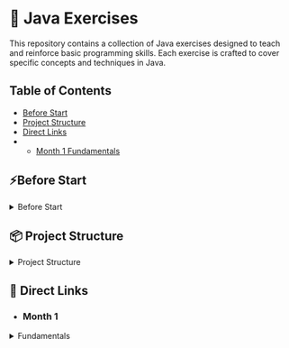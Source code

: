 # 🚀 Java Exercises

This repository contains a collection of Java exercises designed to teach and reinforce basic programming skills. Each exercise is crafted to cover specific concepts and techniques in Java.

## Table of Contents

- [Before Start](#Before-Start)
- [Project Structure](#-Project-Structure)
- [Direct Links](#-direct-links)
-
    - [Month 1 Fundamentals](#month-1)

## ⚡Before Start

<details>
  <summary>Before Start</summary>

* Check if Maven is installed on your computer
* If the following command doesn't throw an error, Maven is installed

```shell
mvn -v
```

* If Maven is installed

```shell
mvn clean install -DskipTests
```

### If Maven is not installed, run the following depending on your operating system

* Batch for Windows

```shell
.\mvnw.cmd clean install -DskipTests
```

* Batch for Linux / Mac

```shell
./mvnw clean install -DskipTests
```

</details>

## 📦 Project Structure

<details>
    <summary>Project Structure</summary>

The project is divided into 2 modules

* [Exercises](Aufgaben)
* [Solutions](Loesungen)

The modules "Exercises" and "Solutions" contain the same tasks and tests, but the tasks in the "Exercises" module are unedited.

You work on the exercises and can then check your solution approach with the corresponding tests.

Note that from about day 12 onwards, the tasks become a bit less strict so
that you start thinking for yourself and reading error messages.

(or peek at the solution if you get stuck :D)
</details>

## 📝 Direct Links

- ### Month 1

<details>
  <summary>Fundamentals</summary>

| Script                                                                                                               | Exercise                                                                                                              | Test                                                                                                                           | Solution                                                                                                                         |
|----------------------------------------------------------------------------------------------------------------------|-----------------------------------------------------------------------------------------------------------------------|--------------------------------------------------------------------------------------------------------------------------------|----------------------------------------------------------------------------------------------------------------------------------|
| [Linear Programs Script](Aufgaben/src/main/java/de/month_1/fundamentals/day_1/LinearPrograms/Skript.Day_1.md)      | [Linear Programs](Aufgaben/src/main/java/de/month_1/fundamentals/day_1/LinearPrograms/LineareProgramme.java)       | [Linear Programs Test](Aufgaben/src/test/java/de/month_1/fundamentals/day_1/LinearPrograms/LineareProgrammeTest.java)        | [Linear Programs Solution](Loesungen/src/main/java/de/month_1/fundamentals/day_1/LinearPrograms/LineareProgramme.java)         |
| [Own Methods Script](Aufgaben/src/main/java/de/month_1/fundamentals/day_2/OwnMethods/Skript.Day_2.md)            | [Own Methods](Aufgaben/src/main/java/de/month_1/fundamentals/day_2/OwnMethods/EigeneMethoden.java)                | [Own Methods Test](Aufgaben/src/test/java/de/month_1/fundamentals/day_2/OwnMethods/EigeneMethodenTest.java)                | [Own Methods Solution](Loesungen/src/main/java/de/month_1/fundamentals/day_2/OwnMethods/EigeneMethoden.java)                 |
| [See Script 1](Aufgaben/src/main/java/de/month_1/fundamentals/day_1/LinearPrograms/Skript.Day_1.md)                | [Type Conversion](Aufgaben/src/main/java/de/month_1/fundamentals/day_3/TypeConversion/Typkonversion.java)            | [Type Conversion Test](Aufgaben/src/test/java/de/month_1/fundamentals/day_3/TypeConversion/TypkonversionTest.java)            | [Type Conversion Solution](Loesungen/src/main/java/de/month_1/fundamentals/day_3/TypeConversion/Typkonversion.java)             |
| [See Math Library](https://docs.oracle.com/en/java/javase/21/docs/api/java.base/java/lang/Math.html)                 | [Mathlib](Aufgaben/src/main/java/de/month_1/fundamentals/day_4/mathlib/Mathlib.java)                                  | [Mathlib Test](Aufgaben/src/test/java/de/month_1/fundamentals/day_4/mathlib/MathlibTest.java)                                  | [Mathlib Solution](Loesungen/src/main/java/de/month_1/fundamentals/day_4/mathlib/Mathlib.java)                                   |
| [Control Structures Script](Aufgaben/src/main/java/de/month_1/fundamentals/day_5/ControlStructures/Skript.Day_5.md) | [Control Structures](Aufgaben/src/main/java/de/month_1/fundamentals/day_5/ControlStructures/KontrollStrukturen.java) | [Control Structures Test](Aufgaben/src/test/java/de/month_1/fundamentals/day_5/ControlStructures/KontrollStrukturenTest.java) | [Control Structures Solution](Loesungen/src/main/java/de/month_1/fundamentals/day_5/ControlStructures/KontrollStrukturen.java)  |
| [Classes Script](Aufgaben/src/main/java/de/month_1/fundamentals/day_6/Classes/Skript.Day_6.md)                       | [Classes](Aufgaben/src/main/java/de/month_1/fundamentals/day_6/Classes/Person.java)                                   | [Classes Test](Aufgaben/src/test/java/de/month_1/fundamentals/day_6/Classes/PersonTest.java)                                   | [Classes Solution](Loesungen/src/main/java/de/month_1/fundamentals/day_6/Classes/Person.java)                                    |
| [Arrays Script](Aufgaben/src/main/java/de/month_1/fundamentals/day_7/Arrays/Skript.Day_7.md)                         | [Arrays](Aufgaben/src/main/java/de/month_1/fundamentals/day_7/Arrays/ArrayAufgaben.java)                              | [Arrays Test](Aufgaben/src/test/java/de/month_1/fundamentals/day_7/Arrays/ArrayAufgabenTest.java)                              | [Arrays Solution](Loesungen/src/main/java/de/month_1/fundamentals/day_7/Arrays/ArrayAufgaben.java)                               |
| [List Script](Aufgaben/src/main/java/de/month_1/fundamentals/day_8/List/Skript.Day_8.md)                     | [List](Aufgaben/src/main/java/de/month_1/fundamentals/day_8/List/ListAufgaben.java)                           | [List Test](Aufgaben/src/test/java/de/month_1/fundamentals/day_8/List/ListAufgabenTest.java)                           | [List Solution](Loesungen/src/main/java/de/month_1/fundamentals/day_8/List/ListAufgaben.java)                            |
|                                                                                                                      | [Calculator](Aufgaben/src/main/java/de/month_1/fundamentals/day_9/Calculator/Taschenrechner.java)        | [Calculator Test](Aufgaben/src/test/java/de/month_1/fundamentals/day_9/Calculator/TaschenrechnerTest.java)        | [Calculator Solution](Loesungen/src/main/java/de/month_1/fundamentals/day_9/Calculator/Taschenrechner.java)         |
|                                                                                                                      | [Modulo](Aufgaben/src/main/java/de/month_1/fundamentals/day_10/modulo/ModMath.java)                                   | [Modulo Test](Aufgaben/src/test/java/de/month_1/fundamentals/day_10/modulo/ModMathTest.java)                                   | [Modulo Solution](Loesungen/src/main/java/de/month_1/fundamentals/day_10/modulo/ModMath.java)                                    |
|                                                                                                                      | [Point](Aufgaben/src/main/java/de/month_1/fundamentals/day_11/point/Point.java)                                       | [Point Test](Aufgaben/src/test/java/de/month_1/fundamentals/day_11/point/PointTest.java)                                       | [Point Solution](Loesungen/src/main/java/de/month_1/fundamentals/day_11/point/Point.java)                                        |
| [OwnException Script](Aufgaben/src/main/java/de/month_1/fundamentals/day_12/CustomException/Skript.Day_12.md)   | [OwnException](Aufgaben/src/main/java/de/month_1/fundamentals/day_12/CustomException/EigeneException.java)           | [OwnException Test](Aufgaben/src/test/java/de/month_1/fundamentals/day_12/CustomException/EigeneExceptionTest.java)           | [OwnException Solution](Loesungen/src/main/java/de/month_1/fundamentals/day_12/CustomException/EigeneException.java)            |
|                                                                                                                      | [Library](Aufgaben/src/main/java/de/month_1/fundamentals/day_13/librarys/LibraryTasks.java)                           | [Library Test](Aufgaben/src/test/java/de/month_1/fundamentals/day_13/librarys/LibraryTasksTest.java)                           | [Library Solution](Loesungen/src/main/java/de/month_1/fundamentals/day_13/librarys/LibraryTasks.java)                            |
|                                                                                                                      | [Interface Task](Aufgaben/src/main/java/de/month_1/fundamentals/day_14/interfaces/ReadMe.md)                          | [Interface Test](Aufgaben/src/test/java/de/month_1/fundamentals/day_14/interfaces/AllTestsOfDay_14.java)                       | [Interface Solution Sheet](Loesungen/src/main/java/de/month_1/fundamentals/day_14/interfaces/LösungsBlattDay_14.md)              |
|                                                                                                                      | [Inheritance (Vererbung) Task](Aufgaben/src/main/java/de/month_1/fundamentals/day_15/Inheritance/Aufgabenstellung.md)   | [Inheritance (Vererbung) Test](Aufgaben/src/test/java/de/month_1/fundamentals/day_15/Inheritance/AllTestsOfDay_15.java)          | [Inheritance (Vererbung) Solution Sheet](Loesungen/src/main/java/de/month_1/fundamentals/day_15/Inheritance/LösungsBlattDay_15.md) |
|                                                                                                                      | [Static](Aufgaben/src/main/java/de/month_1/fundamentals/day_16/staticDemo/StaticDemo.java)                            | [Static Test](Aufgaben/src/test/java/de/month_1/fundamentals/day_16/staticDemo/StaticDemoTest.java)                            | [Static Solution](Loesungen/src/main/java/de/month_1/fundamentals/day_16/staticDemo/StaticDemo.java)                             |
|                                                                                                                      | [This Super Task](Aufgaben/src/main/java/de/month_1/fundamentals/day_17/thissuper/Aufgabenstellung.md)                | [This Super Test](Aufgaben/src/test/java/de/month_1/fundamentals/day_17/thissuper/AllTestsOfDay_17.java)                       | [This Super Solution Sheet](Loesungen/src/main/java/de/month_1/fundamentals/day_17/thissuper/LösungsBlattDay_17.md)              |
|                                                                                                                      | [Abstract Classes Task](Aufgaben/src/main/java/de/month_1/fundamentals/day_18/AbstractClasses/Aufgabenstellung.md)  | [Abstract Classes Test](Aufgaben/src/test/java/de/month_1/fundamentals/day_18/AbstractClasses/LebewesenTest.java)            | [Abstract Classes Solution](Loesungen/src/main/java/de/month_1/fundamentals/day_18/AbstractClasses/Lebewesen.java)             |

</details>


